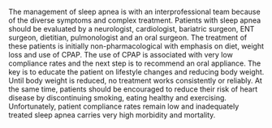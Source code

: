 The management of sleep apnea is with an interprofessional team because of the diverse symptoms and complex treatment. Patients with sleep apnea should be evaluated by a neurologist, cardiologist, bariatric surgeon, ENT surgeon, dietitian, pulmonologist and an oral surgeon. The treatment of these patients is initially non-pharmacological with emphasis on diet, weight loss and use of CPAP. The use of CPAP is associated with very low compliance rates and the next step is to recommend an oral appliance. The key is to educate the patient on lifestyle changes and reducing body weight. Until body weight is reduced, no treatment works consistently or reliably. At the same time, patients should be encouraged to reduce their risk of heart disease by discontinuing smoking, eating healthy and exercising. Unfortunately, patient compliance rates remain low and inadequately treated sleep apnea carries very high morbidity and mortality.